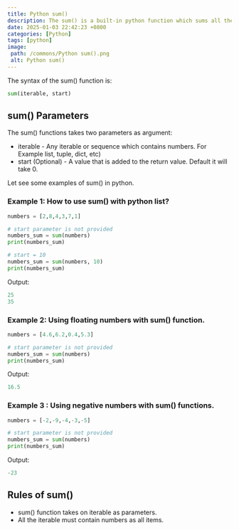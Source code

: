 ```yaml
---
title: Python sum()
description: The sum() is a built-in python function which sums all the items of a given iterable.
date: 2025-01-03 22:42:23 +0800
categories: [Python]
tags: [python]
image:
 path: /commons/Python sum().png
 alt: Python sum()
---
```


The syntax of the sum() function is:

```python
sum(iterable, start)

```

## sum() Parameters

The sum() functions takes two parameters as argument:

* iterable \- Any iterable or sequence which contains numbers. For Example list, tuple, dict, etc)   
* start (Optional)  \- A value that is added to the return value. Default it will take 0\.  
  


Let see some examples of sum() in python.

### Example 1: How to use sum() with python list?

```python
numbers = [2,8,4,3,7,1]

# start parameter is not provided
numbers_sum = sum(numbers)
print(numbers_sum)

# start = 10
numbers_sum = sum(numbers, 10)
print(numbers_sum)

```

Output:

```python
25
35

```

### Example 2: Using floating numbers with sum() function.

```python
numbers = [4.6,6.2,0.4,5.3]

# start parameter is not provided
numbers_sum = sum(numbers)
print(numbers_sum)

```

Output:

```python
16.5

```

### Example 3 : Using negative numbers with sum() functions.

```python
numbers = [-2,-9,-4,-3,-5]

# start parameter is not provided
numbers_sum = sum(numbers)
print(numbers_sum)

```

Output:

```python
-23

```

## Rules of sum()

* sum() function takes on iterable as parameters.  
* All the iterable must contain numbers as all items.